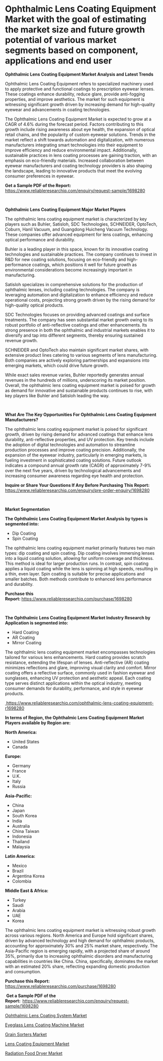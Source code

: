 <p><h1>Ophthalmic Lens Coating Equipment Market with the goal of estimating the market size and future growth potential of various market segments based on component, applications and end user</h1></p><p><strong>Ophthalmic Lens Coating Equipment Market Analysis and Latest Trends</strong></p>
<p><p>Ophthalmic Lens Coating Equipment refers to specialized machinery used to apply protective and functional coatings to prescription eyewear lenses. These coatings enhance durability, reduce glare, provide anti-fogging properties, and improve aesthetics. The market for such equipment is witnessing significant growth driven by increasing demand for high-quality eyewear and advancements in coating technologies. </p><p>The Ophthalmic Lens Coating Equipment Market is expected to grow at a CAGR of 4.6% during the forecast period. Factors contributing to this growth include rising awareness about eye health, the expansion of optical retail chains, and the popularity of custom eyewear solutions. Trends in the market reflect a shift towards automation and digitalization, with numerous manufacturers integrating smart technologies into their equipment to improve efficiency and reduce environmental impact. Additionally, sustainable practices in lens coating processes are gaining traction, with an emphasis on eco-friendly materials. Increased collaboration between eyewear manufacturers and coating technology providers is also shaping the landscape, leading to innovative products that meet the evolving consumer preferences in eyewear.</p></p>
<p><strong>Get a Sample PDF of the Report:&nbsp;</strong> <a href="https://www.reliableresearchiq.com/enquiry/request-sample/1698280?utm_campaign=1141&utm_medium=2&utm_source=Github&utm_content=ia&utm_term=24032025&utm_id=ophthalmic-lens-coating-equipment">https://www.reliableresearchiq.com/enquiry/request-sample/1698280</a></p>
<p>&nbsp;</p>
<p><strong>Ophthalmic Lens Coating Equipment Major Market Players</strong></p>
<p><p>The ophthalmic lens coating equipment market is characterized by key players such as Buhler, Satisloh, SDC Technologies, SCHNEIDER, OptoTech, Coburn, Hanil Vacuum, and Guangdong Huicheng Vacuum Technology. These companies offer advanced equipment for lens coatings, enhancing optical performance and durability.</p><p>Buhler is a leading player in this space, known for its innovative coating technologies and sustainable practices. The company continues to invest in R&D for new coating solutions, focusing on eco-friendly and high-performance coatings, which positions it well for future growth as environmental considerations become increasingly important in manufacturing.</p><p>Satisloh specializes in comprehensive solutions for the production of ophthalmic lenses, including coating technologies. The company is leveraging automation and digitalization to enhance efficiency and reduce operational costs, projecting strong growth driven by the rising demand for high-quality optical products.</p><p>SDC Technologies focuses on providing advanced coatings and surface treatments. The company has seen substantial market growth owing to its robust portfolio of anti-reflective coatings and other enhancements. Its strong presence in both the ophthalmic and industrial markets enables it to diversify and tap into different segments, thereby ensuring sustained revenue growth.</p><p>SCHNEIDER and OptoTech also maintain significant market shares, with extensive product lines catering to various segments of lens manufacturing. Both companies are actively exploring partnerships and expansions into emerging markets, which could drive future growth.</p><p>While exact sales revenue varies, Buhler reportedly generates annual revenues in the hundreds of millions, underscoring its market position. Overall, the ophthalmic lens coating equipment market is poised for growth as demand for innovative and sustainable products continues to rise, with key players like Buhler and Satisloh leading the way.</p></p>
<p>&nbsp;</p>
<p><strong>What Are The Key Opportunities For Ophthalmic Lens Coating Equipment Manufacturers?</strong></p>
<p><p>The ophthalmic lens coating equipment market is poised for significant growth, driven by rising demand for advanced coatings that enhance lens durability, anti-reflective properties, and UV protection. Key trends include the adoption of digital technologies and automation to streamline production processes and improve coating precision. Additionally, the expansion of the eyewear industry, particularly in emerging markets, is fueling investment in sophisticated coating solutions. Future outlook indicates a compound annual growth rate (CAGR) of approximately 7-9% over the next five years, driven by technological advancements and increasing consumer awareness regarding eye health and protection.</p></p>
<p><strong>Inquire or Share Your Questions If Any Before Purchasing This Report:</strong> <a href="https://www.reliableresearchiq.com/enquiry/pre-order-enquiry/1698280?utm_campaign=1141&utm_medium=2&utm_source=Github&utm_content=ia&utm_term=24032025&utm_id=ophthalmic-lens-coating-equipment">https://www.reliableresearchiq.com/enquiry/pre-order-enquiry/1698280</a></p>
<p>&nbsp;</p>
<p><strong>Market Segmentation</strong></p>
<p><strong>The Ophthalmic Lens Coating Equipment Market Analysis by types is segmented into:</strong></p>
<p><ul><li>Dip Coating</li><li>Spin Coating</li></ul></p>
<p><p>The ophthalmic lens coating equipment market primarily features two main types: dip coating and spin coating. Dip coating involves immersing lenses into a liquid coating solution, allowing for uniform coverage and thickness. This method is ideal for larger production runs. In contrast, spin coating applies a liquid coating while the lens is spinning at high speeds, resulting in a thin, even layer. Spin coating is suitable for precise applications and smaller batches. Both methods contribute to enhanced lens performance and durability.</p></p>
<p><strong>Purchase this Report:&nbsp;</strong><a href="https://www.reliableresearchiq.com/purchase/1698280?utm_campaign=1141&utm_medium=2&utm_source=Github&utm_content=ia&utm_term=24032025&utm_id=ophthalmic-lens-coating-equipment">https://www.reliableresearchiq.com/purchase/1698280</a></p>
<p>&nbsp;</p>
<p><strong>The Ophthalmic Lens Coating Equipment Market Industry Research by Application is segmented into:</strong></p>
<p><ul><li>Hard Coating</li><li>AR Coating</li><li>Mirror Coating</li></ul></p>
<p><p>The ophthalmic lens coating equipment market encompasses technologies tailored for various lens enhancements. Hard coating provides scratch resistance, extending the lifespan of lenses. Anti-reflective (AR) coating minimizes reflections and glare, improving visual clarity and comfort. Mirror coating offers a reflective surface, commonly used in fashion eyewear and sunglasses, enhancing UV protection and aesthetic appeal. Each coating type serves distinct applications within the optical industry, meeting consumer demands for durability, performance, and style in eyewear products.</p></p>
<p><a href="https://www.reliableresearchiq.com/ophthalmic-lens-coating-equipment-r1698280?utm_campaign=1141&utm_medium=2&utm_source=Github&utm_content=ia&utm_term=24032025&utm_id=ophthalmic-lens-coating-equipment">&nbsp;https://www.reliableresearchiq.com/ophthalmic-lens-coating-equipment-r1698280</a></p>
<p><strong>In terms of Region, the Ophthalmic Lens Coating Equipment Market Players available by Region are:</strong></p>
<p>
    <p> <strong> North America: </strong>
        <ul>
            <li>United States</li>
            <li>Canada</li>
        </ul>
        </p> 
    <p> <strong> Europe: </strong>
        <ul>
            <li>Germany</li>
            <li>France</li>
            <li>U.K.</li>
            <li>Italy</li>
            <li>Russia</li>
        </ul>
        </p> 
    <p> <strong> Asia-Pacific: </strong>
        <ul>
            <li>China</li>
            <li>Japan</li>
            <li>South Korea</li>
            <li>India</li>
            <li>Australia</li>
            <li>China Taiwan</li>
            <li>Indonesia</li>
            <li>Thailand</li>
            <li>Malaysia</li>
        </ul>
        </p> 
    <p> <strong> Latin America: </strong>
        <ul>
            <li>Mexico</li>
            <li>Brazil</li>
            <li>Argentina Korea</li>
            <li>Colombia</li>
        </ul>
        </p> 
    <p> <strong> Middle East & Africa: </strong>
        <ul>
            <li>Turkey</li>
            <li>Saudi</li>
            <li>Arabia</li>
            <li>UAE</li>
            <li>Korea</li>
        </ul>
    </p>
    </p>
<p><p>The ophthalmic lens coating equipment market is witnessing robust growth across various regions. North America and Europe hold significant shares, driven by advanced technology and high demand for ophthalmic products, accounting for approximately 30% and 25% market share, respectively. The Asia-Pacific region is emerging rapidly, with a projected share of around 35%, primarily due to increasing ophthalmic disorders and manufacturing capabilities in countries like China. China, specifically, dominates the market with an estimated 20% share, reflecting expanding domestic production and consumption.</p></p>
<p><strong>Purchase this Report: </strong><a href="https://www.reliableresearchiq.com/purchase/1698280?utm_campaign=1141&utm_medium=2&utm_source=Github&utm_content=ia&utm_term=24032025&utm_id=ophthalmic-lens-coating-equipment">https://www.reliableresearchiq.com/purchase/1698280</a></p>
<p>&nbsp;<strong>Get a Sample PDF of the Report:&nbsp;&nbsp;</strong><a href="https://www.reliableresearchiq.com/enquiry/request-sample/1698280?utm_campaign=1141&utm_medium=2&utm_source=Github&utm_content=ia&utm_term=24032025&utm_id=ophthalmic-lens-coating-equipment">https://www.reliableresearchiq.com/enquiry/request-sample/1698280</a></p>
<p><strong></strong></p>
<p><p><a href="https://github.com/cagleplittrw/Market-Research-Report-List-1/blob/main/ophthalmic-lens-coating-system-market.md?utm_campaign=1141&utm_medium=2&utm_source=Github&utm_content=ia&utm_term=24032025&utm_id=ophthalmic-lens-coating-equipment">Ophthalmic Lens Coating System Market</a></p><p><a href="https://github.com/handyiongikg/Market-Research-Report-List-1/blob/main/eyeglass-lens-coating-machine-market.md?utm_campaign=1141&utm_medium=2&utm_source=Github&utm_content=ia&utm_term=24032025&utm_id=ophthalmic-lens-coating-equipment">Eyeglass Lens Coating Machine Market</a></p><p><a href="https://github.com/budenhanelfc/Market-Research-Report-List-1/blob/main/grain-sorters-market.md?utm_campaign=1141&utm_medium=2&utm_source=Github&utm_content=ia&utm_term=24032025&utm_id=ophthalmic-lens-coating-equipment">Grain Sorters Market</a></p><p><a href="https://github.com/dahcheeviola/Market-Research-Report-List-1/blob/main/lens-coating-equipment-market.md?utm_campaign=1141&utm_medium=2&utm_source=Github&utm_content=ia&utm_term=24032025&utm_id=ophthalmic-lens-coating-equipment">Lens Coating Equipment Market</a></p><p><a href="https://github.com/nellygussisy/Market-Research-Report-List-1/blob/main/radiation-food-dryer-market.md?utm_campaign=1141&utm_medium=2&utm_source=Github&utm_content=ia&utm_term=24032025&utm_id=ophthalmic-lens-coating-equipment">Radiation Food Dryer Market</a></p></p>